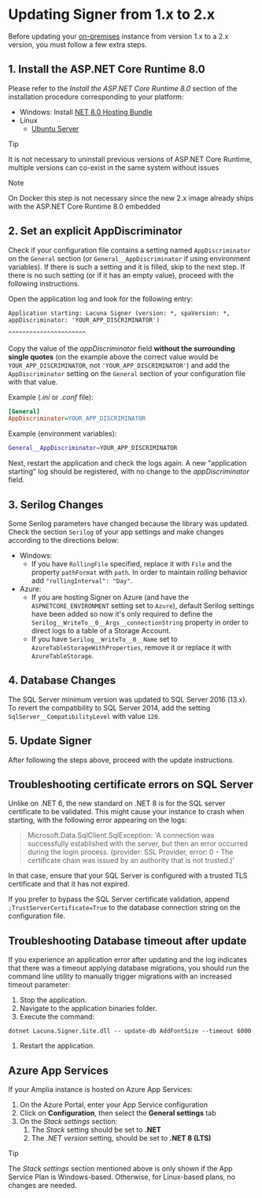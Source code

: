 ﻿# Updating Signer from 1.x to 2.x

Before updating your [on-premises](index.md) instance from version 1.x to a 2.x version, you must follow a few extra steps.

## 1. Install the ASP.NET Core Runtime 8.0

Please refer to the *Install the ASP.NET Core Runtime 8.0* section of the installation procedure corresponding to your platform:

* Windows: Install <a href="https://dotnet.microsoft.com/en-us/download/dotnet/thank-you/runtime-aspnetcore-8.0.15-windows-hosting-bundle-installer" target="_blank">NET 8.0 Hosting Bundle</a>
* Linux
  * [Ubuntu Server](linux/install-ubuntu.md#install-aspnet-core)
  <!-- [Red Hat Enterprise Linux](linux/install-rhel.md#install-aspnet-core) -->
  <!-- [Oracle Linux](linux/install-oracle.md#install-aspnet-core) -->

> [!TIP]
> It is not necessary to uninstall previous versions of ASP.NET Core Runtime, multiple versions can co-exist in the same system without issues

> [!NOTE]
> On Docker this step is not necessary since the new 2.x image already ships with the ASP.NET Core Runtime 8.0 embedded

## 2. Set an explicit AppDiscriminator

Check if your configuration file contains a setting named `AppDiscriminator` on the `General` section (or `General__AppDiscriminator` if using environment variables).
If there is such a setting and it is filled, skip to the next step. If there is no such setting (or if it has an empty value), proceed with the following instructions.

Open the application log and look for the following entry:

```
Application starting: Lacuna Signer (version: *, spaVersion: *, appDiscriminator: 'YOUR_APP_DISCRIMINATOR')
                                                                                   ^^^^^^^^^^^^^^^^^^^^^^
```

Copy the value of the *appDiscriminator* field **without the surrounding single quotes** (on the example above the correct value would be `YOUR_APP_DISCRIMINATOR`,
not `'YOUR_APP_DISCRIMINATOR'`) and add the `AppDiscriminator` setting on the `General` section of your configuration file with that value.

Example (*.ini* or *.conf* file):

```ini
[General]
AppDiscriminator=YOUR_APP_DISCRIMINATOR
```

Example (environment variables):

```sh
General__AppDiscriminator=YOUR_APP_DISCRIMINATOR
```

Next, restart the application and check the logs again. A new "application starting" log should be registered, with no change to the *appDiscriminator* field.

## 3. Serilog Changes

Some Serilog parameters have changed because the library was updated. Check the section `Serilog` of your app settings and make changes according to the directions below:

* Windows:
  * If you have `RollingFile` specified, replace it with `File` and the property `pathFormat` with `path`. In order to maintain *rolling* behavior add `"rollingInterval": "Day"`.
* Azure:
  * If you are hosting Signer on Azure (and have the `ASPNETCORE_ENVIRONMENT` setting set to `Azure`), default Serilog settings have been added so now it's only required to define the `Serilog__WriteTo__0__Args__connectionString` property in order to direct logs to a table of a Storage Account.
  * If you have `Serilog__WriteTo__0__Name` set to `AzureTableStorageWithProperties`, remove it or replace it with `AzureTableStorage`.

## 4. Database Changes

The SQL Server minimum version was updated to SQL Server 2016 (13.x). To revert the compatibility to SQL Server 2014, add the setting `SqlServer__CompatibilityLevel` with value `120`.

## 5. Update Signer

After following the steps above, proceed with the update instructions.

## Troubleshooting certificate errors on SQL Server

Unlike on .NET 6, the new standard on .NET 8 is for the SQL server certificate to be validated. This might cause your instance to crash
when starting, with the following error appearing on the logs:

> Microsoft.Data.SqlClient.SqlException: 'A connection was successfully established with the server, but then an error occurred during the login process. (provider: SSL Provider, error: 0 - The certificate chain was issued by an authority that is not trusted.)'

In that case, ensure that your SQL Server is configured with a trusted TLS certificate and that it has not expired.

If you prefer to bypass the SQL Server certificate validation, append `;TrustServerCertificate=True` to the database connection string on the configuration file.

## Troubleshooting Database timeout after update

If you experience an application error after updating and the log indicates that there was a timeout applying database migrations, you should run the command line utility 
to manually trigger migrations with an increased timeout parameter:

1. Stop the application.
1. Navigate to the application binaries folder.
1. Execute the command:
```
dotnet Lacuna.Signer.Site.dll -- update-db AddFontSize --timeout 6000
```
1. Restart the application.

## Azure App Services

If your Amplia instance is hosted on Azure App Services:

1. On the Azure Portal, enter your App Service configuration
1. Click on **Configuration**, then select the **General settings** tab
1. On the *Stack settings* section:
   1. The *Stack* setting should be set to **.NET**
   1. The *.NET version* setting, should be set to **.NET 8 (LTS)**

> [!TIP]
> The *Stack settings* section mentioned above is only shown if the App Service Plan is Windows-based. Otherwise, for Linux-based plans, no changes are needed.
